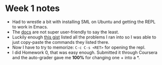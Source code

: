 # Week 1 notes

  * Had to wrestle a bit with installing SML on Ubuntu and getting the REPL to work in Emacs. 
  * The [docs](http://www.smlnj.org/dist/working/110.87/INSTALL) are not super user-friendly to say the least.
  * Luckily enough [this gist](https://gist.github.com/tedz2usa/725307535cb4c336941d13e2e5cf86eb) listed all the problems I ran into so I was able to just copy-paste the commands they listed there.
  * Now I have to try to memorize: `C-c C-s <RET>` for opening the repl.
  * I did Homework 0, that was easy enough. Submitted it through Coursera and the auto-grader gave me **100%** for changing one + into a *. 
